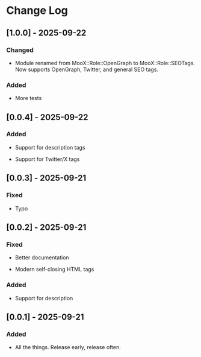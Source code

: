 # Change Log

## [1.0.0] - 2025-09-22

### Changed

- Module renamed from MooX::Role::OpenGraph to MooX::Role::SEOTags. Now supports OpenGraph, Twitter, and general SEO tags.

### Added

- More tests

## [0.0.4] - 2025-09-22

### Added

- Support for description tags

- Support for Twitter/X tags

## [0.0.3] - 2025-09-21

### Fixed

- Typo

## [0.0.2] - 2025-09-21

### Fixed

- Better documentation

- Modern self-closing HTML tags

### Added

- Support for description

## [0.0.1] - 2025-09-21

### Added

- All the things. Release early, release often.
